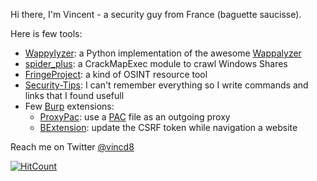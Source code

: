 Hi there, I'm Vincent - a security guy from France (baguette saucisse).

Here is few tools:

- [Wappylyzer](https://github.com/vincd/wappylyzer): a Python implementation of the awesome [Wappalyzer](https://www.wappalyzer.com/)
- [spider_plus](https://github.com/byt3bl33d3r/CrackMapExec/blob/master/cme/modules/spider_plus.py): a CrackMapExec module to crawl Windows Shares
- [FringeProject](https://fringeproject.com): a kind of OSINT resource tool
- [Security-Tips](https://security-tips.vincd.com): I can't remember everything so I write commands and links that I found usefull
- Few [Burp](https://portswigger.net/burp) extensions:
  - [ProxyPac](https://github.com/vincd/burpproxypacextension): use a [PAC](https://en.wikipedia.org/wiki/Proxy_auto-config) file as an outgoing proxy
  - [BExtension](https://github.com/vincd/BExtension): update the CSRF token while navigation a website

Reach me on Twitter [@vincd8](https://twitter.com/vincd8)

[![HitCount](http://hits.dwyl.com/vincd/vincd.svg)](http://hits.dwyl.com/vincd/vincd)

